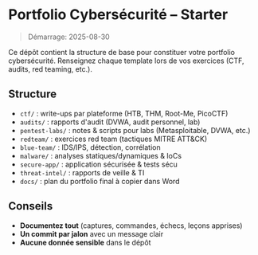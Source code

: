 # Portfolio Cybersécurité – Starter

> Démarrage: 2025-08-30

Ce dépôt contient la structure de base pour constituer votre portfolio cybersécurité.
Renseignez chaque template lors de vos exercices (CTF, audits, red teaming, etc.).

## Structure
- `ctf/` : write-ups par plateforme (HTB, THM, Root-Me, PicoCTF)
- `audits/` : rapports d'audit (DVWA, audit personnel, lab)
- `pentest-labs/` : notes & scripts pour labs (Metasploitable, DVWA, etc.)
- `redteam/` : exercices red team (tactiques MITRE ATT&CK)
- `blue-team/` : IDS/IPS, détection, corrélation
- `malware/` : analyses statiques/dynamiques & IoCs
- `secure-app/` : application sécurisée & tests sécu
- `threat-intel/` : rapports de veille & TI
- `docs/` : plan du portfolio final à copier dans Word

## Conseils
- **Documentez tout** (captures, commandes, échecs, leçons apprises)
- **Un commit par jalon** avec un message clair
- **Aucune donnée sensible** dans le dépôt
